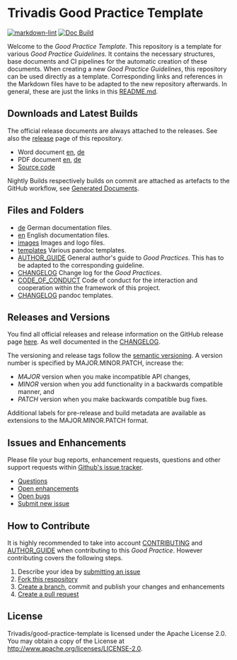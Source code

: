# Trivadis Good Practice Template

<!-- markdownlint-disable MD013 -->
[![markdown-lint](https://github.com/Trivadis/good-practice-template/actions/workflows/mdlint.yml/badge.svg)](https://github.com/Trivadis/good-practice-template/actions/workflows/mdlint.yml) [![Doc Build](https://github.com/Trivadis/good-practice-template/actions/workflows/pandoc_builds.yml/badge.svg)](https://github.com/Trivadis/good-practice-template/actions/workflows/pandoc_builds.yml)

Welcome to the *Good Practice Template*. This repository is a template for various *Good Practice Guidelines*. It contains the necessary structures, base documents and CI pipelines for the automatic creation of these documents. When creating a new *Good Practice Guidelines*, this repository can be used directly as a template. Corresponding links and references in the Markdown files have to be adapted to the new repository afterwards. In general, these are just the links in this [README.md](README.md).

## Downloads and Latest Builds

The official release documents are always attached to the releases. See also the
[release](https://github.com/Trivadis/good-practice-template/releases) page of
this repository.

- Word document [en](https://github.com/Trivadis/good-practice-template/releases/download/v0.0.1/tvd-good-practice-template_en.docx), [de](https://github.com/Trivadis/good-practice-template/releases/download/v0.0.1/tvd-good-practice-template_de.docx)
- PDF document [en](https://github.com/Trivadis/good-practice-template/releases/download/v0.0.1/tvd-good-practice-template_en.pdf), [de](https://github.com/Trivadis/good-practice-template/releases/download/v0.0.1/tvd-good-practice-template_de.pdf)
- [Source code](https://github.com/Trivadis/good-practice-template/archive/v0.0.1.zip/)

Nightly Builds respectively builds on commit are attached as artefacts to the
GitHub workflow, see [Generated Documents](https://nightly.link/Trivadis/good-practice-template/workflows/pandoc_builds/main/Generated%20Documents.zip).

## Files and Folders

- [de](de) German documentation files.
- [en](en) English documentation files.
- [images](images) Images and logo files.
- [templates](templates) Various pandoc templates.
- [AUTHOR_GUIDE](AUTHOR_GUIDE.md) General author's guide to *Good Practices*.
  This has to be adapted to the corresponding guideline.
- [CHANGELOG](CHANGELOG.md) Change log for the *Good Practices*.
- [CODE_OF_CONDUCT](CODE_OF_CONDUCT.md) Code of conduct for the interaction
  and cooperation within the framework of this project.
- [CHANGELOG](CHANGELOG.md) pandoc templates.

## Releases and Versions

You find all official releases and release information on the GitHub release page [here](https://github.com/Trivadis/good-practice-template/releases). As well documented in the [CHANGELOG](CHANGELOG.md).

The versioning and release tags follow the [semantic versioning](https://semver.org/).
A version number is specified by MAJOR.MINOR.PATCH, increase the:

- *MAJOR* version when you make incompatible API changes,
- *MINOR* version when you add functionality in a backwards compatible manner, and
- *PATCH* version when you make backwards compatible bug fixes.

Additional labels for pre-release and build metadata are available as extensions to the MAJOR.MINOR.PATCH format.

## Issues and Enhancements

Please file your bug reports, enhancement requests, questions and other support requests within [Github's issue tracker](https://help.github.com/articles/about-issues/).

- [Questions](https://github.com/Trivadis/good-practice-template/issues?q=is%3Aissue+label%3Aquestion)
- [Open enhancements](https://github.com/Trivadis/good-practice-template/issues?q=is%3Aopen+is%3Aissue+label%3Aenhancement)
- [Open bugs](https://github.com/Trivadis/good-practice-template/issues?q=is%3Aopen+is%3Aissue+label%3Abug)
- [Submit new issue](https://github.com/Trivadis/good-practice-template/issues/new)

## How to Contribute

It is highly recommended to take into account [CONTRIBUTING](CONTRIBUTING.md) and [AUTHOR_GUIDE](AUTHOR_GUIDE.md) when contributing to this *Good Practice*. However contributing covers the following steps.

1. Describe your idea by [submitting an issue](https://github.com/Trivadis/good-practice-template/issues/new)
2. [Fork this respository](https://github.com/Trivadis/good-practice-template/fork)
3. [Create a branch](https://help.github.com/articles/creating-and-deleting-branches-within-your-repository/), commit and publish your changes and enhancements
4. [Create a pull request](https://help.github.com/articles/creating-a-pull-request/)

## License

Trivadis/good-practice-template
 is licensed under the Apache License 2.0. You may obtain a copy of the License at <http://www.apache.org/licenses/LICENSE-2.0>.
